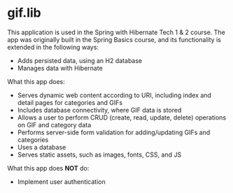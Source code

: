 # gif.lib
This application is used in the Spring with Hibernate Tech 1 & 2 course. The app was originally built in the Spring Basics course, and its functionality is extended in the following ways:
 
- Adds persisted data, using an H2 database
- Manages data with Hibernate

What this app does:

- Serves dynamic web content according to URI, including index and detail pages for categories and GIFs
- Includes database connectivity, where GIF data is stored
- Allows a user to perform CRUD (create, read, update, delete) operations on GIF and category data
- Performs server-side form validation for adding/updating GIFs and categories
- Uses a database
- Serves static assets, such as images, fonts, CSS, and JS

What this app does **NOT** do:

- Implement user authentication